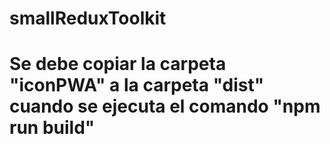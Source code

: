 # smallReduxToolkit
# Se debe copiar la carpeta "iconPWA" a la carpeta "dist" cuando se ejecuta el comando "npm run build"
